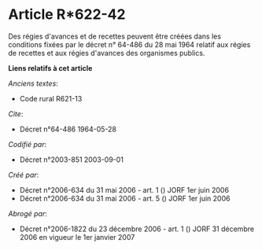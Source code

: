 # Article R*622-42

Des régies d'avances et de recettes peuvent être créées dans les conditions fixées par le décret n° 64-486 du 28 mai 1964
relatif aux régies de recettes et aux régies d'avances des organismes publics.

**Liens relatifs à cet article**

_Anciens textes_:

  - Code rural R621-13

_Cite_:

  - Décret n°64-486 1964-05-28

_Codifié par_:

  - Décret n°2003-851 2003-09-01

_Créé par_:

  - Décret n°2006-634 du 31 mai 2006 - art. 1 () JORF 1er juin 2006
  - Décret n°2006-634 du 31 mai 2006 - art. 5 () JORF 1er juin 2006

_Abrogé par_:

  - Décret n°2006-1822 du 23 décembre 2006 - art. 1 () JORF 31 décembre 2006 en vigueur le 1er janvier 2007
